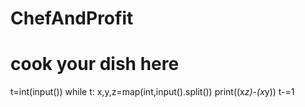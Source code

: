 # ChefAndProfit
# cook your dish here
t=int(input())
while t:
    x,y,z=map(int,input().split())
    print((x*z)-(x*y))
    t-=1
